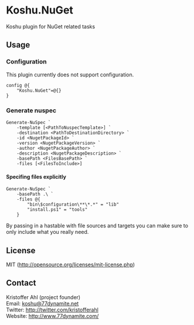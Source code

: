 # Koshu.NuGet

Koshu plugin for NuGet related tasks

## Usage

### Configuration

This plugin currently does not support configuration.

	config @{
		"Koshu.NuGet"=@{}
	}

### Generate nuspec

    Generate-NuSpec `
    	-template [<PathToNuspecTemplate>] `
		-destination <PathToDestinationDirectory> `
		-id <NugetPackageId> `
		-version <NugetPackageVersion> `
		-author <NugetPackageAuthor> `
		-description <NugetPackageDescription> `
		-basePath <FilesBasePath> `
		-files [<FilesToInclude>]

#### Specifing files explicitly

	Generate-NuSpec `
		-basePath .\ `
		-files @{
			"bin\$configuration\**\*.*" = "lib"
			"install.ps1" = "tools"
		}

By passing in a hastable with file sources and targets you can make sure to only include what you really need.

## License
MIT (http://opensource.org/licenses/mit-license.php)

## Contact
Kristoffer Ahl (project founder)  
Email: koshu@77dynamite.net  
Twitter: http://twitter.com/kristofferahl  
Website: http://www.77dynamite.com/